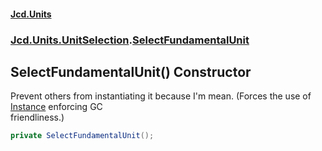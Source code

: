 #### [Jcd.Units](index.md 'index')
### [Jcd.Units.UnitSelection](Jcd.Units.UnitSelection.md 'Jcd.Units.UnitSelection').[SelectFundamentalUnit](SelectFundamentalUnit.md 'Jcd.Units.UnitSelection.SelectFundamentalUnit')

## SelectFundamentalUnit() Constructor

Prevent others from instantiating it because I'm mean. (Forces the use of [Instance](SelectFundamentalUnit.Instance.md 'Jcd.Units.UnitSelection.SelectFundamentalUnit.Instance') enforcing GC  
friendliness.)

```csharp
private SelectFundamentalUnit();
```